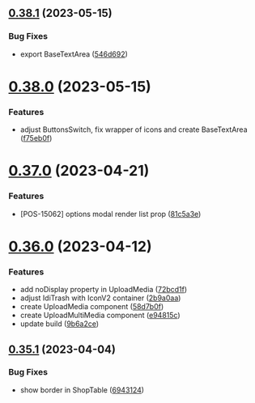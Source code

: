 ## [0.38.1](https://github.com/idbi/components/compare/v0.38.0...v0.38.1) (2023-05-15)


### Bug Fixes

* export BaseTextArea ([546d692](https://github.com/idbi/components/commit/546d692c31d191cda308aa75de3a0299cbc90dbc))



# [0.38.0](https://github.com/idbi/components/compare/v0.37.0...v0.38.0) (2023-05-15)


### Features

* adjust ButtonsSwitch, fix wrapper of icons and create BaseTextArea ([f75eb0f](https://github.com/idbi/components/commit/f75eb0f372ae98aa13bc218813fc1d0bdf7851bb))



# [0.37.0](https://github.com/idbi/components/compare/v0.36.0...v0.37.0) (2023-04-21)


### Features

* [POS-15062] options modal render list prop ([81c5a3e](https://github.com/idbi/components/commit/81c5a3e66f96c64e4bb7ed9d4f9a358d34f57f04))



# [0.36.0](https://github.com/idbi/components/compare/v0.35.1...v0.36.0) (2023-04-12)


### Features

* add noDisplay property in UploadMedia ([72bcd1f](https://github.com/idbi/components/commit/72bcd1fc943d526fef5e1a97b420d4645f3833d5))
* adjust IdiTrash with IconV2 container ([2b9a0aa](https://github.com/idbi/components/commit/2b9a0aa7452d18fef8ab4908916fd1e6fc2d224f))
* create UploadMedia component ([58d7b0f](https://github.com/idbi/components/commit/58d7b0f564ae958dfce07bf9d841bd7a01d1e133))
* create UploadMultiMedia component ([e94815c](https://github.com/idbi/components/commit/e94815cbf4b2d9f746fa38f11f64a1e6e7816aa4))
* update build ([9b6a2ce](https://github.com/idbi/components/commit/9b6a2cefb0c8d44d5352bce219a332807912dec3))



## [0.35.1](https://github.com/idbi/components/compare/v0.35.0...v0.35.1) (2023-04-04)


### Bug Fixes

* show border in ShopTable ([6943124](https://github.com/idbi/components/commit/6943124dd1994ceca176080a6de20229258f8148))



